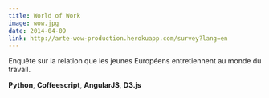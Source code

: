 ```yaml
---
title: World of Work
image: wow.jpg
date: 2014-04-09
link: http://arte-wow-production.herokuapp.com/survey?lang=en
---
```


Enquête sur la relation que les jeunes Européens entretiennent au monde du travail. 
  
**Python**, **Coffeescript**, **AngularJS**, **D3.js**